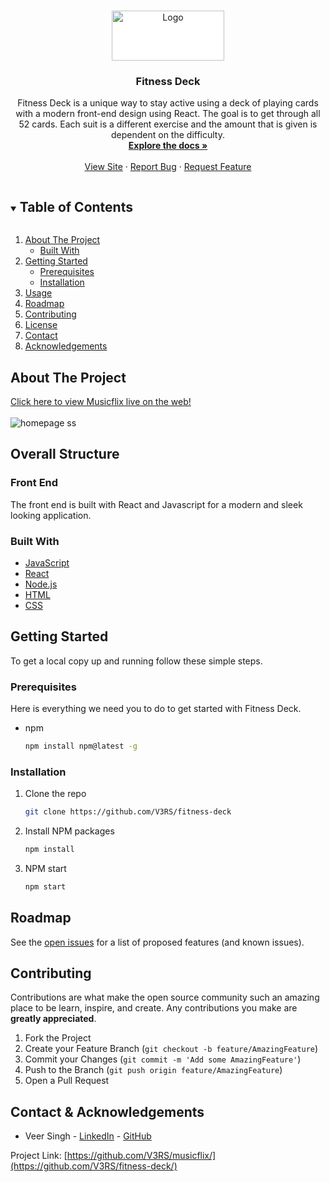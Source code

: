 <!-- PROJECT SHIELDS -->
<!--
*** I'm using markdown "reference style" links for readability.
*** Reference links are enclosed in brackets [ ] instead of parentheses ( ).
*** See the bottom of this document for the declaration of the reference variables
*** for contributors-url, forks-url, etc. This is an optional, concise syntax you may use.
*** https://www.markdownguide.org/basic-syntax/#reference-style-links
-->

<!-- PROJECT LOGO -->
<br />
<p align="center">
  <a href="https://github.com/V3RS/fitness-deck">
    <img src="https://musicflix.s3.us-east-2.amazonaws.com/logo.png" alt="Logo" width="180" height="80" style="background-color:white">
  </a>

  <h3 align="center">Fitness Deck</h3>

  <p align="center">
    Fitness Deck is a unique way to stay active using a deck of playing cards with a modern front-end design using React. The goal is to get through all 52 cards. Each suit is a different exercise and the amount that is given is dependent on the difficulty. 
    <br />
    <a href="https://github.com/V3RS/musicflix/wiki"><strong>Explore the docs »</strong></a>
    <br />
    <br />
    <a href="https://fit-deck.herokuapp.com/">View Site</a>
    ·
    <a href="https://github.com/V3RS/fitness-deck/issues">Report Bug</a>
    ·
    <a href="https://github.com/V3RS/fitness-deck/issues">Request Feature</a>
  </p>
</p>

<!-- TABLE OF CONTENTS -->
<details open="open">
  <summary><h2 style="display: inline-block">Table of Contents</h2></summary>
  <ol>
    <li>
      <a href="#about-the-project">About The Project</a>
      <ul>
        <li><a href="#built-with">Built With</a></li>
      </ul>
    </li>
    <li>
      <a href="#getting-started">Getting Started</a>
      <ul>
        <li><a href="#prerequisites">Prerequisites</a></li>
        <li><a href="#installation">Installation</a></li>
      </ul>
    </li>
    <li><a href="#usage">Usage</a></li>
    <li><a href="#roadmap">Roadmap</a></li>
    <li><a href="#contributing">Contributing</a></li>
    <li><a href="#license">License</a></li>
    <li><a href="#contact">Contact</a></li>
    <li><a href="#acknowledgements">Acknowledgements</a></li>
  </ol>
</details>

<!-- ABOUT THE PROJECT -->

## About The Project

[Click here to view Musicflix live on the web!](https://fit-deck.herokuapp.com/)
<br>
</br>
<img src="https://live.staticflickr.com/65535/51169435056_05167c8a42_k.jpg" alt="homepage ss" />

## Overall Structure

### Front End

The front end is built with React and Javascript for a modern and sleek looking application.

### Built With

- [JavaScript](https://www.javascript.com/)
- [React](https://reactjs.org/)
- [Node.js](https://nodejs.org/en/)
- [HTML](https://html.com/)
- [CSS](http://www.css3.info/)

<!-- GETTING STARTED -->

## Getting Started

To get a local copy up and running follow these simple steps.

### Prerequisites

Here is everything we need you to do to get started with Fitness Deck.

- npm
  ```sh
  npm install npm@latest -g
  ```

### Installation

1. Clone the repo
   ```sh
   git clone https://github.com/V3RS/fitness-deck
   ```
2. Install NPM packages
   ```sh
   npm install
   ```
3. NPM start
   ```sh
   npm start
   ```

<!-- USAGE EXAMPLES -->

<!-- ## Usage  -->

<!--### An easy-to-use login with a pre-configured Demo User.  -->

 <!--![demo-login gif](imgs/demo-login.gif)  -->

<!-- ### Add a Music Video to your list
![My List](site-images/my-list.gif) -->
<!-- ## Obstacles -->

<!-- ROADMAP -->

## Roadmap

See the [open issues](https://github.com/V3RS/fitness-deck/issues) for a list of proposed features (and known issues).

<!-- CONTRIBUTING -->

## Contributing

Contributions are what make the open source community such an amazing place to be learn, inspire, and create. Any contributions you make are **greatly appreciated**.

1. Fork the Project
2. Create your Feature Branch (`git checkout -b feature/AmazingFeature`)
3. Commit your Changes (`git commit -m 'Add some AmazingFeature'`)
4. Push to the Branch (`git push origin feature/AmazingFeature`)
5. Open a Pull Request

<!-- CONTACT -->

## Contact & Acknowledgements

- Veer Singh - [LinkedIn](https://www.linkedin.com/in/veerkaran-singh-45b4a9190/) - [GitHub](https://github.com/V3RS)

Project Link: [https://github.com/V3RS/musicflix/](https://github.com/V3RS/fitness-deck/)

<!-- ACKNOWLEDGEMENTS -->
